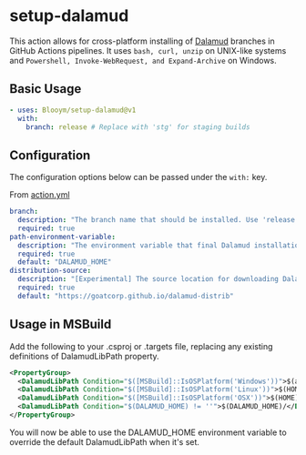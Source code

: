 # setup-dalamud

This action allows for cross-platform installing of [Dalamud](https://github.com/goatcorp/dalamud) branches in GitHub Actions pipelines. It uses `bash, curl, unzip` on UNIX-like systems and `Powershell, Invoke-WebRequest, and Expand-Archive` on Windows.

## Basic Usage

```yaml
- uses: Blooym/setup-dalamud@v1
  with:
    branch: release # Replace with 'stg' for staging builds 
```

## Configuration

The configuration options below can be passed under the `with:` key. 

From [action.yml](./action.yml)

```yaml
branch:
  description: "The branch name that should be installed. Use 'release' for the stable branch."
  required: true
path-environment-variable:
  description: "The environment variable that final Dalamud installation path will be set under."
  required: true
  default: "DALAMUD_HOME"
distribution-source:
  description: "[Experimental] The source location for downloading Dalamud releases."
  required: true
  default: "https://goatcorp.github.io/dalamud-distrib"
```

## Usage in MSBuild

Add the following to your .csproj or .targets file, replacing any existing definitions of DalamudLibPath property.

```xml
<PropertyGroup>
  <DalamudLibPath Condition="$([MSBuild]::IsOSPlatform('Windows'))">$(appdata)\XIVLauncher\addon\Hooks\dev\</DalamudLibPath>
  <DalamudLibPath Condition="$([MSBuild]::IsOSPlatform('Linux'))">$(HOME)/.xlcore/dalamud/Hooks/dev/</DalamudLibPath>
  <DalamudLibPath Condition="$([MSBuild]::IsOSPlatform('OSX'))">$(HOME)/Library/Application Support/XIV on Mac/dalamud/Hooks/dev/</DalamudLibPath>
  <DalamudLibPath Condition="$(DALAMUD_HOME) != ''">$(DALAMUD_HOME)/</DalamudLibPath>
</PropertyGroup>
```

You will now be able to use the DALAMUD_HOME environment variable to override the default DalamudLibPath when it's set.
